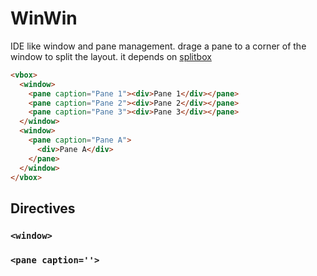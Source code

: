 # WinWin
IDE like window and pane management. drage a pane to a corner of the window to
split the layout. it depends on [splitbox](https://github.com/surikaterna/splitbox)

```html
<vbox>
  <window>
    <pane caption="Pane 1"><div>Pane 1</div></pane>
    <pane caption="Pane 2"><div>Pane 2</div></pane>
    <pane caption="Pane 3"><div>Pane 3</div></pane>
  </window>
  <window>
    <pane caption="Pane A">
      <div>Pane A</div>
    </pane>
  </window>
</vbox>
```


## Directives

### `<window>`
### `<pane caption=''>`

